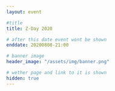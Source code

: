 ```yaml
---
layout: event

#title
title: Z-Day 2020

# after this date event wont be shown
enddate: 20200808-21:00

# banner image
header_image: "/assets/img/banner.png"

# wether page and link to it is shown
hidden: true
---
```


